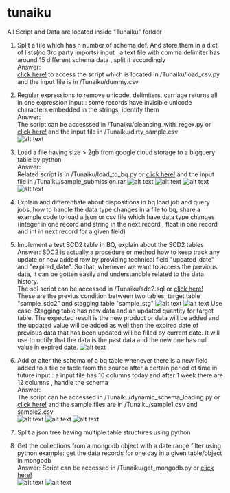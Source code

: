 # tunaiku
All Script and Data are located inside "Tunaiku" forlder
1. Split a file which has n number of schema def. And store them in a dict of lists(no 3rd party imports)
input : a text file with comma delimiter has around 15 different schema data , split it accordingly\
Answer:\
[click here!](https://github.com/caesaralpha/tunaiku/blob/master/Tunaiku/load_csv.py) to access the script which is located in /Tunaiku/load_csv.py and the input file is in /Tunaiku/dummy.csv

2. Regular expressions to remove unicode, delimiters, carriage returns all in one expression
input : some records have invisible unicode characters embedded in the strings, identify them\
Answer:\
The script can be accesssed in /Tunaiku/cleansing_with_regex.py or [click here!](https://github.com/caesaralpha/tunaiku/blob/master/Tunaiku/cleansing_with_regex.py) and the input file in /Tunaiku/dirty_sample.csv\
![alt text](https://github.com/caesaralpha/tunaiku/blob/master/pic/regex.PNG)

3. Load a file having size > 2gb from google cloud storage to a bigquery table by python\
Answer:\
Related script is in /Tunaiku/load_to_bq.py or [click here!](https://github.com/caesaralpha/tunaiku/blob/master/Tunaiku/load_to_bq.py) and the input file in /Tunaiku/sample_submission.rar
![alt text](https://github.com/caesaralpha/tunaiku/blob/master/pic/Slide1_new.PNG)
![alt text](https://github.com/caesaralpha/tunaiku/blob/master/pic/Slide2.PNG)
![alt text](https://github.com/caesaralpha/tunaiku/blob/master/pic/Slide3.PNG)
![alt text](https://github.com/caesaralpha/tunaiku/blob/master/pic/Slide4.PNG)

4. Explain and differentiate about dispositions in bq load job and query jobs, how to handle the data type changes in a file to bq, share a example code to load a json or csv file which have data type changes (integer in one record and string in the next record , float in one record and int in next record for a given field)

5. Implement a test SCD2 table in BQ, explain about the SCD2 tables\
Answer:
SDC2 is actually a procedure or method how to keep track any update or new added row by providing technical field "updated_date" and "expired_date". So that, whenever we want to access the previous data, it can be gotten easily and understandble related to the data history.\
The sql script can be accessed in /Tunaiku/sdc2.sql or [click here!](https://github.com/caesaralpha/tunaiku/blob/master/Tunaiku/sdc2.sql)\
These are the previus condition between two tables, target table "sample_sdc2" and stagging table "sample_stg"
![alt text](https://github.com/caesaralpha/tunaiku/blob/master/pic/bbf1.PNG)
![alt text](https://github.com/caesaralpha/tunaiku/blob/master/pic/bbf2.PNG)
Use case:
Stagging table has new data and an updated quantity for target table. The expected result is the new product or data will be added and the updated value will be added as well then the expired date of previous data that has been updated will be filled by current date. It will use to notify that the data is the past data and the new one has null value in expired date.
![alt text](https://github.com/caesaralpha/tunaiku/blob/master/pic/aaf1.PNG)

6. Add or alter the schema of a bq table whenever there is a new field added to a file or table from the source after a certain period of time in future
input : a input file has 10 columns today and after 1 week there are 12 columns , handle the schema \
Answer:\
The script can be accessed in /Tunaiku/dynamic_schema_loading.py or [click here!](https://github.com/caesaralpha/tunaiku/blob/master/Tunaiku/dynamic_schema_loading.py) and the sample files are in /Tunaiku/sample1.csv and sample2.csv\
![alt text](https://github.com/caesaralpha/tunaiku/blob/master/pic/Slide11.PNG)
![alt text](https://github.com/caesaralpha/tunaiku/blob/master/pic/Slide12.PNG)
![alt text](https://github.com/caesaralpha/tunaiku/blob/master/pic/Slide13.PNG)

7. Split a json tree having multiple table structures using python

8. Get the collections from a mongodb object with a date range filter using python 
example: get the data records for one day in a given table/object in mongodb\
Answer:
Script can be accessed in /Tunaiku/get_mongodb.py or [click here!](https://github.com/caesaralpha/tunaiku/blob/master/Tunaiku/get_mongodb.py) \
![alt text](https://github.com/caesaralpha/tunaiku/blob/master/pic/mongo.PNG)
![alt text](https://github.com/caesaralpha/tunaiku/blob/master/pic/mongo_r.PNG)


